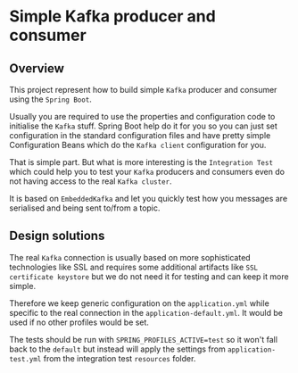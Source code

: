 # Simple Kafka producer and consumer

## Overview

This project represent how to build simple `Kafka` producer and consumer using 
the `Spring Boot`.

Usually you are required to use the properties and configuration code to initialise 
the `Kafka` stuff. 
Spring Boot help do it for you so you can just set configuration in the standard
configuration files and have pretty simple Configuration Beans which do the
`Kafka client` configuration for you.

That is simple part. But what is more interesting is the `Integration Test` which 
could help you to test your `Kafka` producers and consumers even do not having access
to the real `Kafka cluster`.

It is based on `EmbeddedKafka` and let you quickly test how you messages are 
serialised and being sent to/from a topic.


## Design solutions

The real `Kafka` connection is usually based on more sophisticated technologies
like SSL and requires some additional artifacts like `SSL certificate keystore` but 
we do not need it for testing and can keep it more simple.

Therefore we keep generic configuration on the `application.yml` while specific 
to the real connection in the `application-default.yml`. It would be used if no
other profiles would be set.

The tests should be run with `SPRING_PROFILES_ACTIVE=test` so it won't fall back to
the `default` but instead will apply the settings from `application-test.yml` from 
the integration test `resources` folder.


